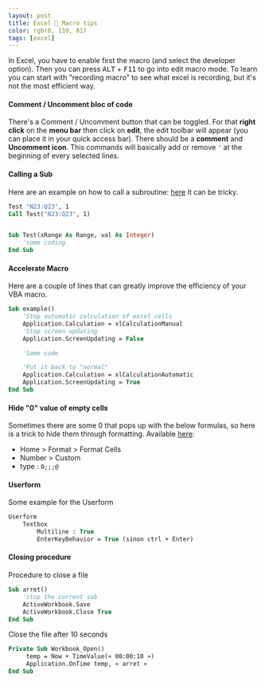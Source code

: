 ```yaml
---
layout: post
title: Excel 👔 Macro tips
color: rgb(0, 110, 81)
tags: [excel]
---
```



In Excel, you have to enable first the macro (and select the developer option). 
Then you can press <kbd>ALT</kbd> + <kbd>F11</kbd> to go into edit macro mode. 
To learn you can start with "recording macro" to see what excel is recording, 
but it's not the most efficient way.

#### Comment / Uncomment bloc of code

There's a Comment / Uncomment button that can be toggled. For that **right click** on the **menu bar** then click on **edit**, 
the edit toolbar will appear (you can place it in your quick access bar). There should be a **comment** and **Uncomment** **icon**. 
This commands will basically add or remove `'` at the beginning of every selected lines. 

#### Calling a Sub

Here are an example on how to call a subroutine: [here](https://msdn.microsoft.com/en-us/library/office/gg251432.aspx)
It can be tricky.

```vb
Test "N23:Q23", 1
Call Test("N23:Q23", 1)


Sub Test(xRange As Range, val As Integer)
	'some coding
End Sub
```


#### Accelerate Macro

Here are a couple of lines that can greatly improve the efficiency of your VBA macro.

```vb
Sub example()
	'Stop automatic calculation of excel cells
	Application.Calculation = xlCalculationManual
	'Stop screen updating
	Application.ScreenUpdating = False

	'Some code

	'Put it back to "normal"
	Application.Calculation = xlCalculationAutomatic
	Application.ScreenUpdating = True
End Sub
```

#### Hide "0" value of empty cells

Sometimes there are some 0 that pops up with the below formulas, 
so here is a trick to hide them through formatting.
Available [here](https://support.office.com/en-us/article/Display-or-hide-zero-values-3ec7a433-46b8-4516-8085-a00e9e476b03):

- Home > Format > Format Cells
- Number > Custom
- type : `0;;;@`

#### Userform

Some example for the Userform

```vb
Userform
    Textbox 
        Multiline : True
        EnterKeyBehavior = True (sinon ctrl + Enter)
```


#### Closing procedure

Procedure to close a file

```vb
Sub arret()
	'stop the current sub
    ActiveWorkbook.Save
    ActiveWorkbook.Close True
End Sub
```

Close the file after 10 seconds

```vb
Private Sub Workbook_Open()
     temp = Now + TimeValue(« 00:00:10 »)
     Application.OnTime temp, « arret »
End Sub
```
